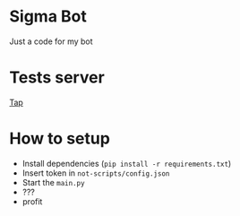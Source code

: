 # Sigma Bot

Just a code for my bot

# Tests server

[Tap](https://discord.gg/CGpe2uTdze)

# How to setup

- Install dependencies (`pip install -r requirements.txt`)
- Insert token in `not-scripts/config.json`
- Start the `main.py`
- ???
- profit